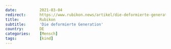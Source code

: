 ```yaml
---
date:          2021-03-04
redirect:      https://www.rubikon.news/artikel/die-deformierte-generation
title:         Rubikon
subtitle:      'Die deformierte Generation'
country:       DE
categories:    [Mensch]
tags:          [kind]
---
```

